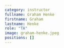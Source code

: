 ```yaml
---
category: instructor
fullname: Graham Henke
firstname: Graham
lastname: Henke
role: "TA"
image: graham-henke.jpeg
positions: []
---
```

